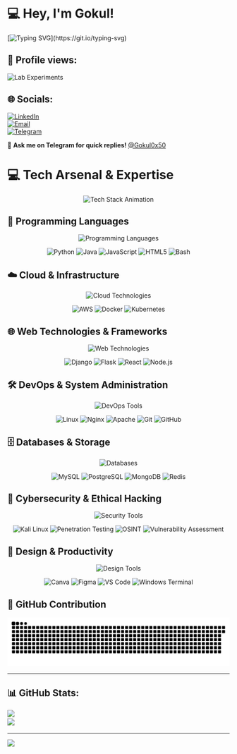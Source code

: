 # 💻 Hey, I'm Gokul!  
[![Typing SVG](https://readme-typing-svg.herokuapp.com/?lines=Hey,+I+am+Gokul!;I+know+coding+and+hacking!;it+works+on+my+machine!)](https://git.io/typing-svg)

## 👀 Profile views:
![Lab Experiments](https://komarev.com/ghpvc/?username=gokul0x50&color=brightgreen&style=for-the-badge&label=LAB+EXPERIMENTS)

## 🌐 Socials:
[![LinkedIn](https://img.shields.io/badge/LinkedIn-%230077B5.svg?logo=linkedin&logoColor=white)](https://linkedin.com/in/gokul0x50)  
[![Email](https://img.shields.io/badge/Email-D14836?logo=gmail&logoColor=white)](mailto:pgokul200301@gmail.com)  
[![Telegram](https://img.shields.io/badge/Telegram-2CA5E0?style=for-the-badge&logo=telegram&logoColor=white)](https://t.me/Gokul0x50)  

💬 **Ask me on Telegram for quick replies!** [@Gokul0x50](https://t.me/Gokul0x50)  

# 💻 Tech Arsenal & Expertise

<div align="center">
  <img src="https://readme-typing-svg.herokuapp.com/?lines=Full+Stack+Developer;Cloud+Enthusiast;Cybersecurity+Expert;Problem+Solver;Code+Architect&font=Fira%20Code&center=true&width=440&height=45&color=f75c7e&vCenter=true&size=22&pause=1000" alt="Tech Stack Animation">
</div>

## 🚀 Programming Languages
<p align="center">
  <img src="https://skillicons.dev/icons?i=python,java,javascript,html,css,bash&theme=dark" alt="Programming Languages" />
</p>

<div align="center">

![Python](https://img.shields.io/badge/Python-Expert-3670A0?style=for-the-badge&logo=python&logoColor=ffdd54&labelColor=2d3142)
![Java](https://img.shields.io/badge/Java-Advanced-ED8B00?style=for-the-badge&logo=openjdk&logoColor=white&labelColor=2d3142)
![JavaScript](https://img.shields.io/badge/JavaScript-Proficient-F7DF1E?style=for-the-badge&logo=javascript&logoColor=black&labelColor=2d3142)
![HTML5](https://img.shields.io/badge/HTML5-Expert-E34F26?style=for-the-badge&logo=html5&logoColor=white&labelColor=2d3142)
![Bash](https://img.shields.io/badge/Bash-Advanced-4EAA25?style=for-the-badge&logo=gnu-bash&logoColor=white&labelColor=2d3142)

</div>

## ☁️ Cloud & Infrastructure
<p align="center">
  <img src="https://skillicons.dev/icons?i=aws,docker,kubernetes,terraform,jenkins&theme=dark" alt="Cloud Technologies" />
</p>

<div align="center">

![AWS](https://img.shields.io/badge/Amazon_AWS-Expert-FF9900?style=for-the-badge&logo=amazon-aws&logoColor=white&labelColor=2d3142)
![Docker](https://img.shields.io/badge/Docker-Advanced-2496ED?style=for-the-badge&logo=docker&logoColor=white&labelColor=2d3142)
![Kubernetes](https://img.shields.io/badge/Kubernetes-Intermediate-326CE5?style=for-the-badge&logo=kubernetes&logoColor=white&labelColor=2d3142)

</div>

## 🌐 Web Technologies & Frameworks
<p align="center">
  <img src="https://skillicons.dev/icons?i=django,flask,react,nodejs,express&theme=dark" alt="Web Technologies" />
</p>

<div align="center">

![Django](https://img.shields.io/badge/Django-Expert-092E20?style=for-the-badge&logo=django&logoColor=white&labelColor=2d3142)
![Flask](https://img.shields.io/badge/Flask-Advanced-000000?style=for-the-badge&logo=flask&logoColor=white&labelColor=2d3142)
![React](https://img.shields.io/badge/React-Intermediate-61DAFB?style=for-the-badge&logo=react&logoColor=black&labelColor=2d3142)
![Node.js](https://img.shields.io/badge/Node.js-Proficient-339933?style=for-the-badge&logo=node.js&logoColor=white&labelColor=2d3142)

</div>

## 🛠️ DevOps & System Administration
<p align="center">
  <img src="https://skillicons.dev/icons?i=linux,nginx,apache,git,github&theme=dark" alt="DevOps Tools" />
</p>

<div align="center">

![Linux](https://img.shields.io/badge/Linux-Expert-FCC624?style=for-the-badge&logo=linux&logoColor=black&labelColor=2d3142)
![Nginx](https://img.shields.io/badge/Nginx-Advanced-009639?style=for-the-badge&logo=nginx&logoColor=white&labelColor=2d3142)
![Apache](https://img.shields.io/badge/Apache-Advanced-D22128?style=for-the-badge&logo=apache&logoColor=white&labelColor=2d3142)
![Git](https://img.shields.io/badge/Git-Expert-F05032?style=for-the-badge&logo=git&logoColor=white&labelColor=2d3142)
![GitHub](https://img.shields.io/badge/GitHub-Expert-181717?style=for-the-badge&logo=github&logoColor=white&labelColor=2d3142)

</div>

## 🗄️ Databases & Storage
<p align="center">
  <img src="https://skillicons.dev/icons?i=mysql,postgresql,mongodb,redis&theme=dark" alt="Databases" />
</p>

<div align="center">

![MySQL](https://img.shields.io/badge/MySQL-Expert-4479A1?style=for-the-badge&logo=mysql&logoColor=white&labelColor=2d3142)
![PostgreSQL](https://img.shields.io/badge/PostgreSQL-Advanced-336791?style=for-the-badge&logo=postgresql&logoColor=white&labelColor=2d3142)
![MongoDB](https://img.shields.io/badge/MongoDB-Intermediate-47A248?style=for-the-badge&logo=mongodb&logoColor=white&labelColor=2d3142)
![Redis](https://img.shields.io/badge/Redis-Proficient-DC382D?style=for-the-badge&logo=redis&logoColor=white&labelColor=2d3142)

</div>

## 🔐 Cybersecurity & Ethical Hacking
<p align="center">
  <img src="https://skillicons.dev/icons?i=kali&theme=dark" alt="Security Tools" />
</p>

<div align="center">

![Kali Linux](https://img.shields.io/badge/Kali_Linux-Expert-557C94?style=for-the-badge&logo=kali-linux&logoColor=white&labelColor=2d3142)
![Penetration Testing](https://img.shields.io/badge/Penetration_Testing-Advanced-FF6B6B?style=for-the-badge&logo=hackaday&logoColor=white&labelColor=2d3142)
![OSINT](https://img.shields.io/badge/OSINT-Expert-4ECDC4?style=for-the-badge&logo=searchengineland&logoColor=white&labelColor=2d3142)
![Vulnerability Assessment](https://img.shields.io/badge/Vuln_Assessment-Advanced-FFE66D?style=for-the-badge&logo=security&logoColor=black&labelColor=2d3142)

</div>

## 🎨 Design & Productivity
<p align="center">
  <img src="https://skillicons.dev/icons?i=figma,photoshop,vscode,vim&theme=dark" alt="Design Tools" />
</p>

<div align="center">

![Canva](https://img.shields.io/badge/Canva-Advanced-00C4CC?style=for-the-badge&logo=canva&logoColor=white&labelColor=2d3142)
![Figma](https://img.shields.io/badge/Figma-Intermediate-F24E1E?style=for-the-badge&logo=figma&logoColor=white&labelColor=2d3142)
![VS Code](https://img.shields.io/badge/VS_Code-Expert-007ACC?style=for-the-badge&logo=visual-studio-code&logoColor=white&labelColor=2d3142)
![Windows Terminal](https://img.shields.io/badge/Windows_Terminal-Advanced-4D4D4D?style=for-the-badge&logo=windows-terminal&logoColor=white&labelColor=2d3142)

</div>

## 🐍 GitHub Contribution

![GitHub Snake](https://github.com/Gokul0x50/Gokul0x50/blob/output/github-contribution-grid-snake.svg)


---



## 📊 GitHub Stats:
<!--  ![](https://github-readme-stats.vercel.app/api?username=gokul0x50&theme=dark&hide_border=false&include_all_commits=true&count_private=true)  -->
![](https://nirzak-streak-stats.vercel.app/?user=gokul0x50&theme=dark&hide_border=false)  
![](https://github-readme-stats.vercel.app/api/top-langs/?username=gokul0x50&theme=dark&hide_border=false&include_all_commits=true&count_private=true&layout=compact)  

---
[![](https://visitcount.itsvg.in/api?id=gokul0x50&icon=0&color=0)](https://visitcount.itsvg.in)

<!-- Proudly created with GPRM ( https://gprm.itsvg.in ) -->
